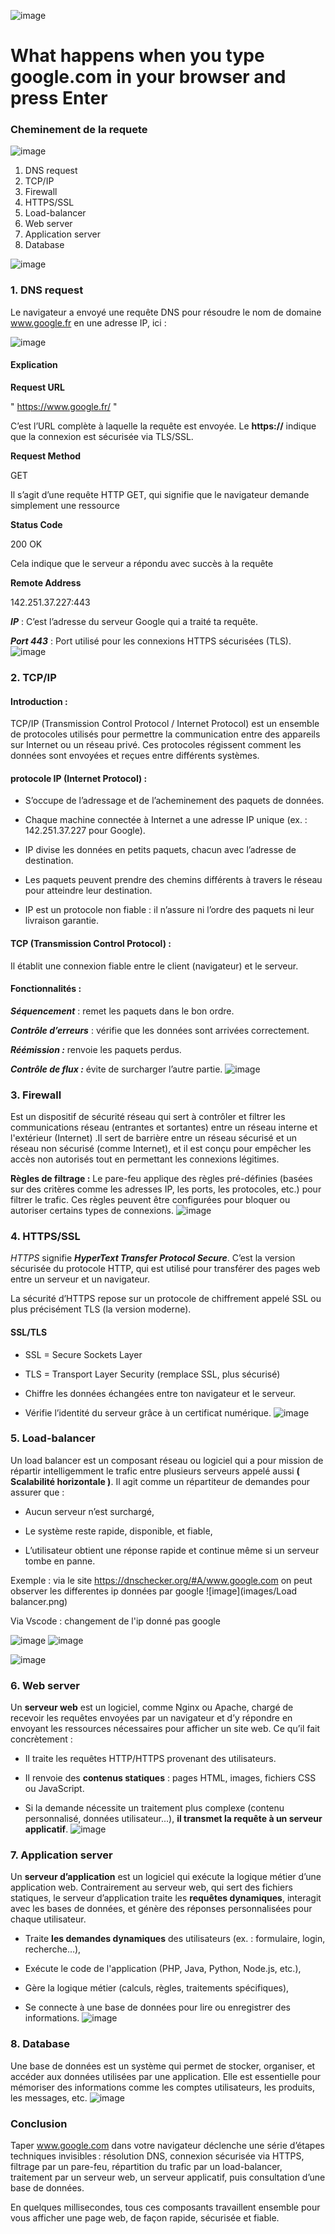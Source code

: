![image](images/google.jpg)

# What happens when you type google.com in your browser and press Enter


### Cheminement de la requete 

![image](images/bandeau.png)
1. DNS request
2. TCP/IP
3. Firewall
4. HTTPS/SSL
5. Load-balancer
6. Web server
7. Application server
8. Database
  
![image](images/bandeau.png)




### 1. DNS request 

 Le navigateur a envoyé une requête DNS pour résoudre le nom de domaine www.google.fr en une adresse IP, ici :

![image](images/DNS.png)

#### Explication

__Request URL__

" https://www.google.fr/ "

C’est l’URL complète à laquelle la requête est envoyée. Le __https://__ indique que la connexion est sécurisée via TLS/SSL.


__Request Method__

GET

Il s’agit d’une requête HTTP GET, qui signifie que le navigateur demande simplement une ressource

__Status Code__

200 OK

Cela indique que le serveur a répondu avec succès à la requête

__Remote Address__

142.251.37.227:443

*__IP__* : C’est l’adresse du serveur Google qui a traité ta requête.

*__Port 443__* : Port utilisé pour les connexions HTTPS sécurisées (TLS).
![image](images/bandeau.png)
### 2. TCP/IP

#### Introduction :
TCP/IP (Transmission Control Protocol / Internet Protocol) est un ensemble de protocoles utilisés pour permettre la communication entre des appareils sur Internet ou un réseau privé. Ces protocoles régissent comment les données sont envoyées et reçues entre différents systèmes.

#### protocole IP (Internet Protocol) :
* S’occupe de l’adressage et de l’acheminement des paquets de données.

* Chaque machine connectée à Internet a une adresse IP unique (ex. : 142.251.37.227 pour Google).

* IP divise les données en petits paquets, chacun avec l’adresse de destination.

* Les paquets peuvent prendre des chemins différents à travers le réseau pour atteindre leur destination.

* IP est un protocole non fiable : il n’assure ni l’ordre des paquets ni leur livraison garantie.

#### TCP (Transmission Control Protocol) :

Il établit une connexion fiable entre le client (navigateur) et le serveur.

#### Fonctionnalités :

*__Séquencement__* : remet les paquets dans le bon ordre.

*__Contrôle d’erreurs__* : vérifie que les données sont arrivées correctement.

*__Réémission :__* renvoie les paquets perdus.

*__Contrôle de flux :__* évite de surcharger l’autre partie.
![image](images/bandeau.png)
### 3. Firewall

Est un dispositif de sécurité réseau qui sert à contrôler et filtrer les communications réseau (entrantes et sortantes) entre un réseau interne et l'extérieur (Internet) .Il sert de barrière entre un réseau sécurisé et un réseau non sécurisé (comme Internet), et il est conçu pour empêcher les accès non autorisés tout en permettant les connexions légitimes.

__Règles de filtrage :__
Le pare-feu applique des règles pré-définies (basées sur des critères comme les adresses IP, les ports, les protocoles, etc.) pour filtrer le trafic. Ces règles peuvent être configurées pour bloquer ou autoriser certains types de connexions.
![image](images/bandeau.png)
### 4. HTTPS/SSL

*HTTPS* signifie *__HyperText Transfer Protocol Secure__*.
C’est la version sécurisée du protocole HTTP, qui est utilisé pour transférer des pages web entre un serveur et un navigateur.

La sécurité d’HTTPS repose sur un protocole de chiffrement appelé SSL ou plus précisément TLS (la version moderne).

#### SSL/TLS

* SSL = Secure Sockets Layer

* TLS = Transport Layer Security (remplace SSL, plus sécurisé)

- Chiffre les données échangées entre ton navigateur et le serveur.

- Vérifie l’identité du serveur grâce à un certificat numérique.
![image](images/bandeau.png)
### 5. Load-balancer 

Un load balancer est un composant réseau ou logiciel qui a pour mission de répartir intelligemment le trafic entre plusieurs serveurs appelé aussi __( Scalabilité horizontale )__.
Il agit comme un répartiteur de demandes pour assurer que :

- Aucun serveur n’est surchargé,

- Le système reste rapide, disponible, et fiable,

- L’utilisateur obtient une réponse rapide et continue même si un serveur tombe en panne.

Exemple : 
via le site https://dnschecker.org/#A/www.google.com on peut observer les differentes ip données par google 
![image](images/Load balancer.png)

Via Vscode : 
changement de l'ip donné pas google 

![image](images/IP1.png)
![image](images/IP2.png)

![image](images/bandeau.png)
### 6. Web server

Un __serveur web__ est un logiciel, comme Nginx ou Apache, chargé de recevoir les requêtes envoyées par un navigateur et d’y répondre en envoyant les ressources nécessaires pour afficher un site web.
Ce qu’il fait concrètement :

* Il traite les requêtes HTTP/HTTPS provenant des utilisateurs.

* Il renvoie des __contenus statiques__ : pages HTML, images, fichiers CSS ou JavaScript.

* Si la demande nécessite un traitement plus complexe (contenu personnalisé, données utilisateur...), __il transmet la requête à un serveur applicatif__.
![image](images/bandeau.png)
### 7. Application server

Un __serveur d’application__ est un logiciel qui exécute la logique métier d’une application web. Contrairement au serveur web, qui sert des fichiers statiques, le serveur d’application traite les __requêtes dynamiques__, interagit avec les bases de données, et génère des réponses personnalisées pour chaque utilisateur.

* Traite __les demandes dynamiques__ des utilisateurs (ex. : formulaire, login, recherche…),

* Exécute le code de l'application (PHP, Java, Python, Node.js, etc.),

* Gère la logique métier (calculs, règles, traitements spécifiques),

* Se connecte à une base de données pour lire ou enregistrer des informations.
![image](images/bandeau.png)
### 8. Database

Une base de données est un système qui permet de stocker, organiser, et accéder aux données utilisées par une application. Elle est essentielle pour mémoriser des informations comme les comptes utilisateurs, les produits, les messages, etc.
![image](images/bandeau.png)
### Conclusion 

Taper www.google.com dans votre navigateur déclenche une série d’étapes techniques invisibles : résolution DNS, connexion sécurisée via HTTPS, filtrage par un pare-feu, répartition du trafic par un load-balancer, traitement par un serveur web, un serveur applicatif, puis consultation d’une base de données.

En quelques millisecondes, tous ces composants travaillent ensemble pour vous afficher une page web, de façon rapide, sécurisée et fiable.

